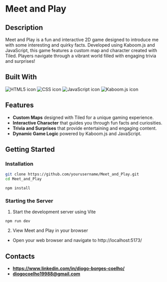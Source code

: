 # Meet and Play

## Description
Meet and Play is a fun and interactive 2D game designed to introduce me with some interesting and quirky facts. Developed using Kaboom.js and JavaScript, this game features a custom map and character created with Tiled. Players navigate through a vibrant world filled with engaging trivia and surprises!

## Built With
<img src="https://img.shields.io/badge/HTML5-E34F26?style=for-the-badge&logo=html5&logoColor=white" alt="HTML5 icon" />
<img src="https://img.shields.io/badge/CSS-1572B6?style=for-the-badge&logo=css3&logoColor=white" alt="CSS icon" />
<img src="https://img.shields.io/badge/JavaScript-F7DF1E?style=for-the-badge&logo=javascript&logoColor=black" alt="JavaScript icon" />
<img src="https://img.shields.io/badge/Kaboom.js-1C1C1C?style=for-the-badge&logo=gamepad&logoColor=white" alt="Kaboom.js icon" />

## Features
- **Custom Maps** designed with Tiled for a unique gaming experience.
- **Interactive Character** that guides you through fun facts and curiosities.
- **Trivia and Surprises** that provide entertaining and engaging content.
- **Dynamic Game Logic** powered by Kaboom.js and JavaScript.

## Getting Started
### Installation
```bash
git clone https://github.com/yourusername/Meet_and_Play.git
cd Meet_and_Play
```
```
npm install
```
### Starting the Server
1. Start the development server using Vite
```
npm run dev
````
2. View Meet and Play in your browser
- Open your web browser and navigate to http://localhost:5173/
  
## Contacts
- **https://www.linkedin.com/in/diogo-borges-coelho/**
- **diogocoelho19988@gmail.com**


